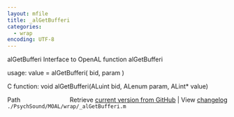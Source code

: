 ```yaml
---
layout: mfile
title: _alGetBufferi
categories:
  - wrap
encoding: UTF-8
---
```


alGetBufferi  Interface to OpenAL function alGetBufferi

usage:  value = alGetBufferi\( bid, param \)

C function:  void alGetBufferi\(ALuint bid, ALenum param, ALint\* value\)


<div class="code_header" style="text-align:right;">
  <span style="float:left;">Path&nbsp;&nbsp;</span> <span class="counter">Retrieve <a href=
  "https://raw.github.com/Psychtoolbox-3/Psychtoolbox-3/beta/./PsychSound/MOAL/wrap/_alGetBufferi.m">current version from GitHub</a> | View <a href=
  "https://github.com/Psychtoolbox-3/Psychtoolbox-3/commits/beta/./PsychSound/MOAL/wrap/_alGetBufferi.m">changelog</a></span>
</div>
<div class="code">
  <code>./PsychSound/MOAL/wrap/_alGetBufferi.m</code>
</div>
